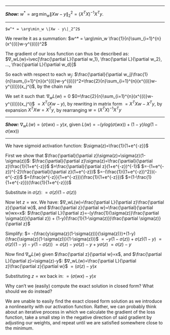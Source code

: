 
---
***Show:*** 
	$w^* = \arg\min_w \|Xw - y\|_2^2 = (X^T X)^{-1} X^T y.$

---
	$w^* = \arg\min_w \|Xw - y\|_2^2$

We rewrite it as a summation:
	$w^* = \arg\min_w \frac{1}{n}\sum_{i=1}^{n}(x^{(i)}w-y^{(i)})^2$

The gradient of our loss function can thus be described as:
	$∇_wL(w)=\vec[\frac{\partial L}{\partial w_1}, \frac{\partial L}{\partial w_2}, ..., \frac{\partial L}{\partial w_d}]$

So each with respect to each $w_j$:
	$\frac{\partial}{\partial w_j}\frac{1}{n}\sum_{i=1}^{n}(x^{(i)}w-y^{(i)})^2=\frac{2}{n}\sum_{i=1}^{n}(x^{(i)}w-y^{(i)})(x_j^i)$, by the chain rule

We set it such that:
	$∇_wL(w)=0$
	$0=\frac{2}{n}\sum_{i=1}^{n}(x^{(i)}w-y^{(i)})(x_j^i)$
	$=X^T(Xw-y)$, by rewriting in matrix form
	$=X^TXw-X^Ty$, by expansion
	$X^TXw=X^Ty$, by rearranging
	$w=(X^TX)^{-1}X^Ty$

---
***Show:*** 
	$∇_wL(w)=(\sigma(wx)-y)x$, given $L(w)=-(ylog(\sigma(wx))+(1-y)log(1-\sigma(wx))$

---
We have sigmoid activation function:
	$\sigma(z)=\frac{1}{1+e^{-z}}$

First we show that $\frac{\partial}{\partial z}\sigma(z)=\sigma(z)(1-\sigma(z))$:
	$\frac{\partial}{\partial z}\sigma(z)=\frac{\partial}{\partial z}\frac{1}{1+e^{-z}}$
	$=\frac{\partial}{\partial z}(1+e^{-z})^{-1}$
	$=-(1+e^{-z})^{-2}\frac{\partial}{\partial z}(1+e^{-z})$
	$=-(\frac{1}{(1+e^{-z})^2})(-e^{-z})$
	$=(\frac{e^{-z}}{1+e^{-z}})(\frac{1}{1+e^{-z}})$
	$=(1-\frac{1}{1+e^{-z}})(\frac{1}{1+e^{-z}})$

Substitute in $\sigma(z)$:
	$=\sigma(z)(1-\sigma(z))$

Now let $z=wx$. We have: 
	$∇_wL(w)=\frac{\partial L}{\partial z}\frac{\partial z}{\partial w}$, and $\frac{\partial z}{\partial w}=\frac{\partial}{\partial w}wx=x$:
	$\frac{\partial L}{\partial z}=-(y\frac{1}{\sigma(z)}\frac{\partial \sigma(z)}{\partial z}) + (1-y)(\frac{1}{1-\sigma(z)})\frac{\partial \sigma(z)}{\partial z}$

Simplify:
	$= -(\frac{y\sigma(z)(1-\sigma(z))}{\sigma(z)})+(1-y)(\frac{\sigma(z)(1-\sigma(z))}{1-\sigma(z)})$
	$=-y(1-\sigma(z))+\sigma(z)(1-y)$
	$=\sigma(z)(1-y)-y(1-\sigma(z))$
	$=\sigma(z)-y\sigma(z)-y+y\sigma(z)$
	$=\sigma(z)-y$

Now find $∇_wL(w)$ given $\frac{\partial z}{\partial w}=x$, and $\frac{\partial L}{\partial z}=\sigma(z)-y$:
	$∇_wL(w)=\frac{\partial L}{\partial z}\frac{\partial z}{\partial w}$
	$=(\sigma(z)-y)x$

Substituting $z=wx$ back in:
	$=(\sigma(wx)-y)x$

Why can’t we (easily) compute the exact solution in closed form? What should we do instead?

We are unable to easily find the exact closed form solution as we introduce a nonlinearity with our activation function. Rather, we can probably think about an iterative process in which we calculate the gradient of the loss function, take a small step in the negative direction of said gradient by adjusting our weights, and repeat until we are satisfied somewhere close to the minimum.